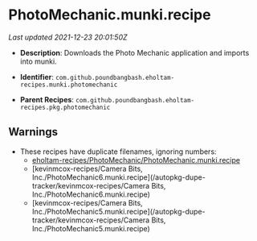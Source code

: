 # PhotoMechanic.munki.recipe

_Last updated 2021-12-23 20:01:50Z_

- **Description**: Downloads the Photo Mechanic application and imports into munki.

- **Identifier**: `com.github.poundbangbash.eholtam-recipes.munki.photomechanic`

- **Parent Recipes**: `com.github.poundbangbash.eholtam-recipes.pkg.photomechanic`


## Warnings

- These recipes have duplicate filenames, ignoring numbers:
    - [eholtam-recipes/PhotoMechanic/PhotoMechanic.munki.recipe](/autopkg-dupe-tracker/eholtam-recipes/PhotoMechanic/PhotoMechanic.munki.recipe)
    - [kevinmcox-recipes/Camera Bits, Inc./PhotoMechanic6.munki.recipe](/autopkg-dupe-tracker/kevinmcox-recipes/Camera Bits, Inc./PhotoMechanic6.munki.recipe)
    - [kevinmcox-recipes/Camera Bits, Inc./PhotoMechanic5.munki.recipe](/autopkg-dupe-tracker/kevinmcox-recipes/Camera Bits, Inc./PhotoMechanic5.munki.recipe)